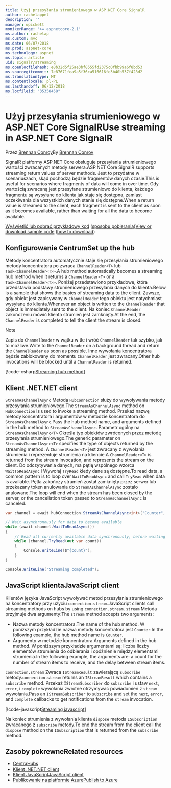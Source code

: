 ```yaml
---
title: Użyj przesyłania strumieniowego w ASP.NET Core SignalR
author: rachelappel
description: ''
manager: wpickett
monikerRange: '>= aspnetcore-2.1'
ms.author: rachelap
ms.custom: mvc
ms.date: 06/07/2018
ms.prod: aspnet-core
ms.technology: aspnet
ms.topic: article
uid: signalr/streaming
ms.openlocfilehash: e8b32d5f25ae3bf8555fd2375c0fbb99a6f8bd53
ms.sourcegitcommit: 7e87671fea9a5f36ca516616fe3b40b537f428d2
ms.translationtype: MT
ms.contentlocale: pl-PL
ms.lasthandoff: 06/12/2018
ms.locfileid: "35358458"
---
```

# <a name="use-streaming-in-aspnet-core-signalr"></a><span data-ttu-id="02d54-102">Użyj przesyłania strumieniowego w ASP.NET Core SignalR</span><span class="sxs-lookup"><span data-stu-id="02d54-102">Use streaming in ASP.NET Core SignalR</span></span>

<span data-ttu-id="02d54-103">Przez [Brennan Conroy](https://github.com/BrennanConroy)</span><span class="sxs-lookup"><span data-stu-id="02d54-103">By [Brennan Conroy](https://github.com/BrennanConroy)</span></span>

<span data-ttu-id="02d54-104">SignalR platformy ASP.NET Core obsługuje przesyłania strumieniowego wartości zwracanych metody serwera.</span><span class="sxs-lookup"><span data-stu-id="02d54-104">ASP.NET Core SignalR supports streaming return values of server methods.</span></span> <span data-ttu-id="02d54-105">Jest to przydatne w scenariuszach, skąd pochodzą będzie fragmentów danych czasie.</span><span class="sxs-lookup"><span data-stu-id="02d54-105">This is useful for scenarios where fragments of data will come in over time.</span></span> <span data-ttu-id="02d54-106">Gdy wartością zwracaną jest przesyłane strumieniowo do klienta, każdego fragmentu są wysyłane do klienta jak staje się dostępna, zamiast oczekiwania dla wszystkich danych stanie się dostępne.</span><span class="sxs-lookup"><span data-stu-id="02d54-106">When a return value is streamed to the client, each fragment is sent to the client as soon as it becomes available, rather than waiting for all the data to become available.</span></span>

<span data-ttu-id="02d54-107">[Wyświetlić lub pobrać przykładowy kod](https://github.com/aspnet/Docs/tree/live/aspnetcore/signalr/streaming/sample) ([sposobu pobierania](xref:tutorials/index#how-to-download-a-sample))</span><span class="sxs-lookup"><span data-stu-id="02d54-107">[View or download sample code](https://github.com/aspnet/Docs/tree/live/aspnetcore/signalr/streaming/sample) ([how to download](xref:tutorials/index#how-to-download-a-sample))</span></span>

## <a name="set-up-the-hub"></a><span data-ttu-id="02d54-108">Konfigurowanie Centrum</span><span class="sxs-lookup"><span data-stu-id="02d54-108">Set up the hub</span></span>

<span data-ttu-id="02d54-109">Metody koncentratora automatycznie staje się przesyłania strumieniowego metody koncentratora po zwraca `ChannelReader<T>` lub `Task<ChannelReader<T>>`.</span><span class="sxs-lookup"><span data-stu-id="02d54-109">A hub method automatically becomes a streaming hub method when it returns a `ChannelReader<T>` or a `Task<ChannelReader<T>>`.</span></span> <span data-ttu-id="02d54-110">Poniżej przedstawiono przykładowe, która przedstawia podstawy strumieniowego przesyłania danych do klienta.</span><span class="sxs-lookup"><span data-stu-id="02d54-110">Below is a sample that shows the basics of streaming data to the client.</span></span> <span data-ttu-id="02d54-111">Zawsze, gdy obiekt jest zapisywany w `ChannelReader` tego obiektu jest natychmiast wysyłane do klienta.</span><span class="sxs-lookup"><span data-stu-id="02d54-111">Whenever an object is written to the `ChannelReader` that object is immediately sent to the client.</span></span> <span data-ttu-id="02d54-112">Na koniec `ChannelReader` zakończeniu mówić klienta strumień jest zamknięty.</span><span class="sxs-lookup"><span data-stu-id="02d54-112">At the end, the `ChannelReader` is completed to tell the client the stream is closed.</span></span>

> [!NOTE]
> <span data-ttu-id="02d54-113">Zapis do `ChannelReader` w wątku w tle i wróć `ChannelReader` tak szybko, jak to możliwe.</span><span class="sxs-lookup"><span data-stu-id="02d54-113">Write to the `ChannelReader` on a background thread and return the `ChannelReader` as soon as possible.</span></span> <span data-ttu-id="02d54-114">Inne wywołania koncentratora będzie zablokowany do momentu `ChannelReader` jest zwracany.</span><span class="sxs-lookup"><span data-stu-id="02d54-114">Other hub invocations will be blocked until a `ChannelReader` is returned.</span></span>

[!code-csharp[Streaming hub method](streaming/sample/hubs/streamhub.cs?range=10-34)]

## <a name="net-client"></a><span data-ttu-id="02d54-115">Klient .NET</span><span class="sxs-lookup"><span data-stu-id="02d54-115">.NET client</span></span>

<span data-ttu-id="02d54-116">`StreamAsChannelAsync` Metoda `HubConnection` służy do wywoływania metody przesyłania strumieniowego.</span><span class="sxs-lookup"><span data-stu-id="02d54-116">The `StreamAsChannelAsync` method on `HubConnection` is used to invoke a streaming method.</span></span> <span data-ttu-id="02d54-117">Przekaż nazwę metody koncentratora i argumentów w metodzie koncentratora do `StreamAsChannelAsync`.</span><span class="sxs-lookup"><span data-stu-id="02d54-117">Pass the hub method name, and arguments defined in the hub method to `StreamAsChannelAsync`.</span></span> <span data-ttu-id="02d54-118">Parametr ogólny na `StreamAsChannelAsync<T>` Określa typ obiektów zwróconych przez metodę przesyłania strumieniowego.</span><span class="sxs-lookup"><span data-stu-id="02d54-118">The generic parameter on `StreamAsChannelAsync<T>` specifies the type of objects returned by the streaming method.</span></span> <span data-ttu-id="02d54-119">A `ChannelReader<T>` jest zwracany z wywołania strumienia i reprezentuje strumienia na kliencie.</span><span class="sxs-lookup"><span data-stu-id="02d54-119">A `ChannelReader<T>` is returned from the stream invocation, and represents the stream on the client.</span></span> <span data-ttu-id="02d54-120">Do odczytywania danych, ma pętlę wspólnego wzorca `WaitToReadAsync` i Wywołaj `TryRead` kiedy dane są dostępne.</span><span class="sxs-lookup"><span data-stu-id="02d54-120">To read data, a common pattern is to loop over `WaitToReadAsync` and call `TryRead` when data is available.</span></span> <span data-ttu-id="02d54-121">Pętla zakończy strumień został zamknięty przez serwer lub przekazany token anulowania do `StreamAsChannelAsync` zostało anulowane.</span><span class="sxs-lookup"><span data-stu-id="02d54-121">The loop will end when the stream has been closed by the server, or the cancellation token passed to `StreamAsChannelAsync` is canceled.</span></span>

```csharp
var channel = await hubConnection.StreamAsChannelAsync<int>("Counter", 10, 500, CancellationToken.None);

// Wait asynchronously for data to become available
while (await channel.WaitToReadAsync())
{
    // Read all currently available data synchronously, before waiting for more data
    while (channel.TryRead(out var count))
    {
        Console.WriteLine($"{count}");
    }
}

Console.WriteLine("Streaming completed");
```

## <a name="javascript-client"></a><span data-ttu-id="02d54-122">JavaScript klienta</span><span class="sxs-lookup"><span data-stu-id="02d54-122">JavaScript client</span></span>

<span data-ttu-id="02d54-123">Klientów języka JavaScript wywoływać metod przesyłania strumieniowego na koncentratory przy użyciu `connection.stream`.</span><span class="sxs-lookup"><span data-stu-id="02d54-123">JavaScript clients call streaming methods on hubs by using `connection.stream`.</span></span> <span data-ttu-id="02d54-124">`stream` Metoda przyjmuje dwa argumenty:</span><span class="sxs-lookup"><span data-stu-id="02d54-124">The `stream` method accepts two arguments:</span></span>

* <span data-ttu-id="02d54-125">Nazwa metody koncentratora.</span><span class="sxs-lookup"><span data-stu-id="02d54-125">The name of the hub method.</span></span> <span data-ttu-id="02d54-126">W poniższym przykładzie nazwa metody koncentratora jest `Counter`.</span><span class="sxs-lookup"><span data-stu-id="02d54-126">In the following example, the hub method name is `Counter`.</span></span>
* <span data-ttu-id="02d54-127">Argumenty w metodzie koncentratora.</span><span class="sxs-lookup"><span data-stu-id="02d54-127">Arguments defined in the hub method.</span></span> <span data-ttu-id="02d54-128">W poniższym przykładzie argumentami są: liczba liczby elementów strumienia do odbierania i opóźnienie między elementami strumienia.</span><span class="sxs-lookup"><span data-stu-id="02d54-128">In the following example, the arguments are: a count for the number of stream items to receive, and the delay between stream items.</span></span>

<span data-ttu-id="02d54-129">`connection.stream` Zwraca `IStreamResult` zawierającą `subscribe` metody.</span><span class="sxs-lookup"><span data-stu-id="02d54-129">`connection.stream` returns an `IStreamResult` which contains a `subscribe` method.</span></span> <span data-ttu-id="02d54-130">Przekaż `IStreamSubscriber` do `subscribe` i ustaw `next`, `error`, i `complete` wywołania zwrotne otrzymywać powiadomień z `stream` wywołania.</span><span class="sxs-lookup"><span data-stu-id="02d54-130">Pass an `IStreamSubscriber` to `subscribe` and set the `next`, `error`, and `complete` callbacks to get notifications from the `stream` invocation.</span></span>

[!code-javascript[Streaming javascript](streaming/sample/wwwroot/js/stream.js?range=19-36)]

<span data-ttu-id="02d54-131">Na koniec strumienia z wywołania klienta `dispose` metoda `ISubscription` zwracanego z `subscribe` metody.</span><span class="sxs-lookup"><span data-stu-id="02d54-131">To end the stream from the client call the `dispose` method on the `ISubscription` that is returned from the `subscribe` method.</span></span>

## <a name="related-resources"></a><span data-ttu-id="02d54-132">Zasoby pokrewne</span><span class="sxs-lookup"><span data-stu-id="02d54-132">Related resources</span></span>

* [<span data-ttu-id="02d54-133">Centra</span><span class="sxs-lookup"><span data-stu-id="02d54-133">Hubs</span></span>](xref:signalr/hubs)
* [<span data-ttu-id="02d54-134">Klient .NET</span><span class="sxs-lookup"><span data-stu-id="02d54-134">.NET client</span></span>](xref:signalr/dotnet-client)
* [<span data-ttu-id="02d54-135">Klient JavaScript</span><span class="sxs-lookup"><span data-stu-id="02d54-135">JavaScript client</span></span>](xref:signalr/javascript-client)
* [<span data-ttu-id="02d54-136">Publikowanie na platformie Azure</span><span class="sxs-lookup"><span data-stu-id="02d54-136">Publish to Azure</span></span>](xref:signalr/publish-to-azure-web-app)